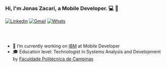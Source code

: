 ### Hi, I'm Jonas Zacari, a Mobile Developer. 💻 📲

[![Linkedin](https://img.shields.io/badge/-LinkedIn-blue?style=flat&logo=Linkedin&logoColor=white)](https://www.linkedin.com/in/jzacari/)
[![Gmail](https://img.shields.io/badge/-Gmail-c14438?style=flat&logo=Gmail&logoColor=white)](mailto:jonas.zacari@gmail.com)
[![Whats](https://img.shields.io/badge/-WhatsApp-green)](https://api.whatsapp.com/send?phone=5519997904945)

</br>
</br>

- 🔭 I’m currently working on [IBM](https://github.com/IBM) at Mobile Developer
- 🎓 Education level: Technologist in Systems Analysis and Development by [Faculdade Politécnica de Campinas](https://uniesp.edu.br/sites/policamp/)


<!--
**JonasZaca/JonasZaca** is a ✨ _special_ ✨ repository because its `README.md` (this file) appears on your GitHub profile.

Here are some ideas to get you started:

- 🔭 I’m currently working on [IBM](https://github.com/IBM) at Mobile Developer
- 🎓 Education level: Technologist in Systems Analysis and Development by [Faculdade Politécnica de Campinas] (http://uniesp.edu.br/sites/policamp)
- 🌱 I’m currently learning ...
- 💬 Ask me about ...
- 📫 How to reach me: ...
- 😄 Pronouns: ...
- ⚡ Fun fact: ...
-->

